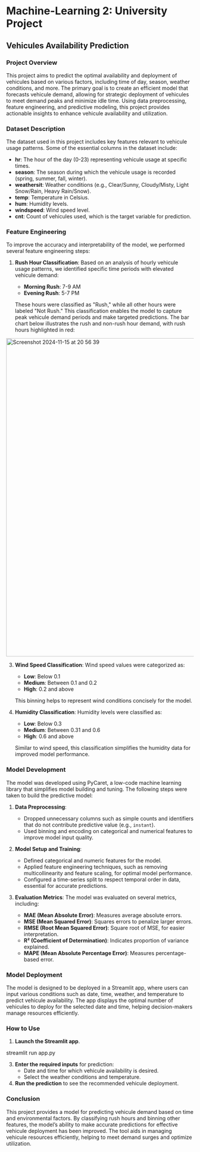 # Machine-Learning 2: University Project

## Vehicules Availability Prediction

### Project Overview

This project aims to predict the optimal availability and deployment of vehicules based on various factors, including time of day, season, weather conditions, and more. The primary goal is to create an efficient model that forecasts vehicule demand, allowing for strategic deployment of vehicules to meet demand peaks and minimize idle time. Using data preprocessing, feature engineering, and predictive modeling, this project provides actionable insights to enhance vehicule availability and utilization.

### Dataset Description

The dataset used in this project includes key features relevant to vehicule usage patterns. Some of the essential columns in the dataset include:

- **hr**: The hour of the day (0-23) representing vehicule usage at specific times.
- **season**: The season during which the vehicule usage is recorded (spring, summer, fall, winter).
- **weathersit**: Weather conditions (e.g., Clear/Sunny, Cloudy/Misty, Light Snow/Rain, Heavy Rain/Snow).
- **temp**: Temperature in Celsius.
- **hum**: Humidity levels.
- **windspeed**: Wind speed level.
- **cnt**: Count of vehicules used, which is the target variable for prediction.

### Feature Engineering

To improve the accuracy and interpretability of the model, we performed several feature engineering steps:

1. **Rush Hour Classification**: 
   Based on an analysis of hourly vehicule usage patterns, we identified specific time periods with elevated vehicule demand:
   
   - **Morning Rush**: 7-9 AM
   - **Evening Rush**: 5-7 PM
   
   These hours were classified as "Rush," while all other hours were labeled "Not Rush." This classification enables the model to capture peak vehicule demand periods and make targeted predictions. The bar chart below illustrates the rush and non-rush hour demand, with rush hours highlighted in red:
   
<img width="856" alt="Screenshot 2024-11-15 at 20 56 39" src="https://github.com/user-attachments/assets/3e718477-233e-4ba0-92cf-3107cfed2ddf">

   
3. **Wind Speed Classification**:
   Wind speed values were categorized as:
   
   - **Low**: Below 0.1
   - **Medium**: Between 0.1 and 0.2
   - **High**: 0.2 and above
   
   This binning helps to represent wind conditions concisely for the model.

4. **Humidity Classification**:
   Humidity levels were classified as:
   
   - **Low**: Below 0.3
   - **Medium**: Between 0.31 and 0.6
   - **High**: 0.6 and above
   
   Similar to wind speed, this classification simplifies the humidity data for improved model performance.

### Model Development

The model was developed using PyCaret, a low-code machine learning library that simplifies model building and tuning. The following steps were taken to build the predictive model:

1. **Data Preprocessing**:
   - Dropped unnecessary columns such as simple counts and identifiers that do not contribute predictive value (e.g., `instant`).
   - Used binning and encoding on categorical and numerical features to improve model input quality.

2. **Model Setup and Training**:
   - Defined categorical and numeric features for the model.
   - Applied feature engineering techniques, such as removing multicollinearity and feature scaling, for optimal model performance.
   - Configured a time-series split to respect temporal order in data, essential for accurate predictions.

3. **Evaluation Metrics**:
   The model was evaluated on several metrics, including:
   
   - **MAE (Mean Absolute Error)**: Measures average absolute errors.
   - **MSE (Mean Squared Error)**: Squares errors to penalize larger errors.
   - **RMSE (Root Mean Squared Error)**: Square root of MSE, for easier interpretation.
   - **R² (Coefficient of Determination)**: Indicates proportion of variance explained.
   - **MAPE (Mean Absolute Percentage Error)**: Measures percentage-based error.

### Model Deployment

The model is designed to be deployed in a Streamlit app, where users can input various conditions such as date, time, weather, and temperature to predict vehicule availability. The app displays the optimal number of vehicules to deploy for the selected date and time, helping decision-makers manage resources efficiently.

### How to Use

1. **Launch the Streamlit app**.

streamlit run app.py

3. **Enter the required inputs** for prediction:
   - Date and time for which vehicule availability is desired.
   - Select the weather conditions and temperature.
4. **Run the prediction** to see the recommended vehicule deployment.

### Conclusion

This project provides a  model for predicting vehicule demand based on time and environmental factors. By classifying rush hours and binning other features, the model’s ability to make accurate predictions for effective vehicule deployment has been improved. The tool aids in managing vehicule resources efficiently, helping to meet demand surges and optimize utilization.

